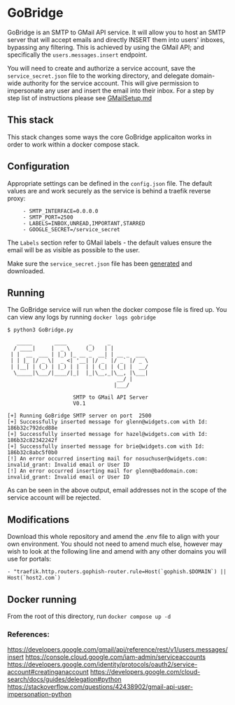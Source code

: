 # GoBridge

GoBridge is an SMTP to GMail API service. It will allow you to host an SMTP server that will accept emails and directly INSERT them into users' inboxes, bypassing any filtering. This is achieved by using the GMail API; and specifically the `users.messages.insert` endpoint.

You will need to create and authorize a service account, save the `service_secret.json` file to the working directory, and delegate domain-wide authority for the service account. This will give permission to impersonate any user and insert the email into their inbox. For a step by step list of instructions please see [GMailSetup.md](GMailSetupDocumentation/GMailSetup.md)

## This stack
This stack changes some ways the core GoBridge applicaiton works in order to work within a docker compose stack.

## Configuration
Appropriate settings can be defined in the `config.json` file. The default values are and work securely as the service is behind a traefik reverse proxy:

```
     - SMTP_INTERFACE=0.0.0.0
     - SMTP_PORT=2500
     - LABELS=INBOX,UNREAD,IMPORTANT,STARRED
     - GOOGLE_SECRET=/service_secret
```

The `Labels` section refer to GMail labels - the default values ensure the email will be as visible as possible to the user.

Make sure the `service_secret.json` file has been [generated](https://developers.google.com/identity/protocols/oauth2/service-account#creatinganaccount) and downloaded. 

## Running
The GoBridge service will run when the docker compose file is fired up. You can view any logs by running `docker logs gobridge`

```
$ python3 GoBridge.py

   _____       ____       _     _            
  / ____|     |  _ \     (_)   | |           
 | |  __  ___ | |_) |_ __ _  __| | __ _  ___ 
 | | |_ |/ _ \|  _ <| '__| |/ _` |/ _` |/ _ \
 | |__| | (_) | |_) | |  | | (_| | (_| |  __/
  \_____|\___/|____/|_|  |_|\__,_|\__, |\___|
                                   __/ |     
                                  |___/

                     SMTP to GMail API Server
                     V0.1

[+] Running GoBridge SMTP server on port  2500
[+] Successfully inserted message for glenn@widgets.com with Id: 186b32c792dcd88e
[+] Successfully inserted message for hazel@widgets.com with Id: 186b32c82342242f
[+] Successfully inserted message for brie@widgets.com with Id: 186b32c8abc5f0b0
[!] An error occurred inserting mail for nosuchuser@widgets.com: invalid_grant: Invalid email or User ID
[!] An error occurred inserting mail for glenn@baddomain.com: invalid_grant: Invalid email or User ID
```
As can be seen in the above output, email addresses not in the scope of the service account will be rejected.


## Modifications

Download this whole repository and amend the .env file to align with your own environment. You should not need to amend much else, however may wish to look at the following line and amend with any other domains you will use for portals:
```
- "traefik.http.routers.gophish-router.rule=Host(`gophish.$DOMAIN`) || Host(`host2.com`)
```

## Docker running

From the root of this directory, run `docker compose up -d`

### References:
https://developers.google.com/gmail/api/reference/rest/v1/users.messages/insert
https://console.cloud.google.com/iam-admin/serviceaccounts
https://developers.google.com/identity/protocols/oauth2/service-account#creatinganaccount
https://developers.google.com/cloud-search/docs/guides/delegation#python
https://stackoverflow.com/questions/42438902/gmail-api-user-impersonation-python
